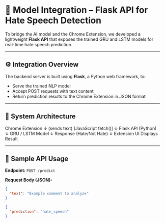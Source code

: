 # 🔗 Model Integration – Flask API for Hate Speech Detection

To bridge the AI model and the Chrome Extension, we developed a lightweight **Flask API** that exposes the trained GRU and LSTM models for real-time hate speech prediction.

---

## ⚙️ Integration Overview

The backend server is built using **Flask**, a Python web framework, to:

- Serve the trained NLP model
- Accept POST requests with text content
- Return prediction results to the Chrome Extension in JSON format

---

## 🧩 System Architecture

Chrome Extension
↓ (sends text)
[JavaScript fetch()]
↓
Flask API (Python)
↓
GRU / LSTM Model
↓
Response (Hate/Not Hate)
↓
Extension UI Displays Result


---

## 🧪 Sample API Usage

**Endpoint:** `POST /predict`

**Request Body (JSON):**
```json
{
  "text": "Example comment to analyze"
}

{
  "prediction": "hate_speech"
}
